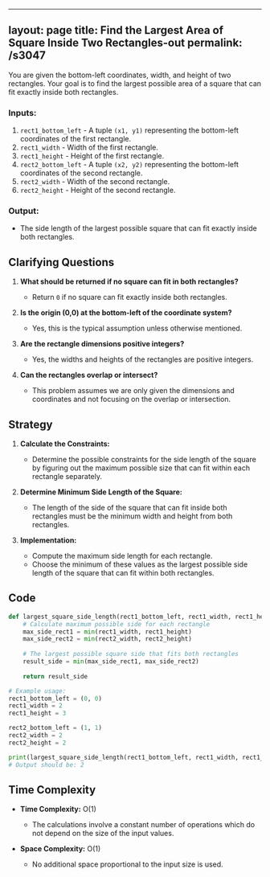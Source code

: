 
---
layout: page
title:  Find the Largest Area of Square Inside Two Rectangles-out
permalink: /s3047
---

You are given the bottom-left coordinates, width, and height of two rectangles. Your goal is to find the largest possible area of a square that can fit exactly inside both rectangles. 

### Inputs:
1. `rect1_bottom_left` - A tuple `(x1, y1)` representing the bottom-left coordinates of the first rectangle.
2. `rect1_width` - Width of the first rectangle.
3. `rect1_height` - Height of the first rectangle.
4. `rect2_bottom_left` - A tuple `(x2, y2)` representing the bottom-left coordinates of the second rectangle.
5. `rect2_width` - Width of the second rectangle.
6. `rect2_height` - Height of the second rectangle.

### Output:
- The side length of the largest possible square that can fit exactly inside both rectangles.

## Clarifying Questions

1. **What should be returned if no square can fit in both rectangles?**
   - Return `0` if no square can fit exactly inside both rectangles.

2. **Is the origin (0,0) at the bottom-left of the coordinate system?**
   - Yes, this is the typical assumption unless otherwise mentioned.

3. **Are the rectangle dimensions positive integers?**
   - Yes, the widths and heights of the rectangles are positive integers.

4. **Can the rectangles overlap or intersect?**
   - This problem assumes we are only given the dimensions and coordinates and not focusing on the overlap or intersection.

## Strategy

1. **Calculate the Constraints:**
   - Determine the possible constraints for the side length of the square by figuring out the maximum possible size that can fit within each rectangle separately.

2. **Determine Minimum Side Length of the Square:**
   - The length of the side of the square that can fit inside both rectangles must be the minimum width and height from both rectangles.

3. **Implementation:**
   - Compute the maximum side length for each rectangle.
   - Choose the minimum of these values as the largest possible side length of the square that can fit within both rectangles.

## Code

```python
def largest_square_side_length(rect1_bottom_left, rect1_width, rect1_height, rect2_bottom_left, rect2_width, rect2_height):
    # Calculate maximum possible side for each rectangle
    max_side_rect1 = min(rect1_width, rect1_height)
    max_side_rect2 = min(rect2_width, rect2_height)
    
    # The largest possible square side that fits both rectangles
    result_side = min(max_side_rect1, max_side_rect2)
    
    return result_side

# Example usage:
rect1_bottom_left = (0, 0)
rect1_width = 2
rect1_height = 3

rect2_bottom_left = (1, 1)
rect2_width = 2
rect2_height = 2

print(largest_square_side_length(rect1_bottom_left, rect1_width, rect1_height, rect2_bottom_left, rect2_width, rect2_height))
# Output should be: 2
```

## Time Complexity

- **Time Complexity:** O(1)
  - The calculations involve a constant number of operations which do not depend on the size of the input values.

- **Space Complexity:** O(1)
  - No additional space proportional to the input size is used.